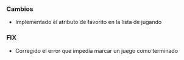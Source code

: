 <h3>Cambios</h3>
<ul>
    <li>Implementado el atributo de favorito en la lista de jugando</li>
</ul>

<h3>FIX</h3>
<ul>
    <li>Corregido el error que impedía marcar un juego como terminado</li>
</ul>
